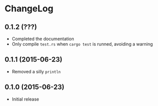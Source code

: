 ChangeLog
=========

0.1.2 (???)
-----------
* Completed the documentation
* Only compile `test.rs` when `cargo test` is runned, avoiding a warning

0.1.1 (2015-06-23)
------------------
* Removed a silly `println`

0.1.0 (2015-06-23)
------------------
* Initial release
